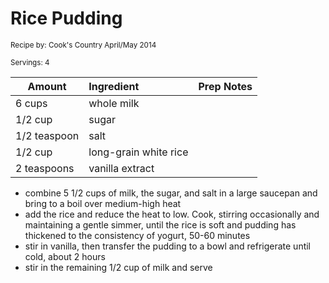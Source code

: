 # Rice Pudding

<small>Recipe by: Cook's Country April/May 2014</small>

<small>Servings: 4</small>

| Amount       | Ingredient            | Prep Notes |
| ------------ | :-------------------- | :--------- |
| 6 cups       | whole milk            |            |
| 1/2 cup      | sugar                 |            |
| 1/2 teaspoon | salt                  |            |
| 1/2 cup      | long-grain white rice |            |
| 2 teaspoons  | vanilla extract       |            |

- combine 5 1/2 cups of milk, the sugar, and salt in a large saucepan and bring to a boil over medium-high heat
- add the rice and reduce the heat to low. Cook, stirring occasionally and maintaining a gentle simmer, until the rice is soft and pudding has thickened to the consistency of yogurt, 50-60 minutes
- stir in vanilla, then transfer the pudding to a bowl and refrigerate until cold, about 2 hours
- stir in the remaining 1/2 cup of milk and serve

<!-- Tags:
- stove
- pudding
- rice
- easy
- long
- not enough
- refrigerator
-->